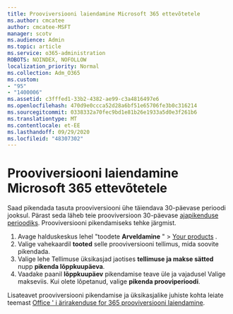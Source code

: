 ```yaml
---
title: Prooviversiooni laiendamine Microsoft 365 ettevõtetele
ms.author: cmcatee
author: cmcatee-MSFT
manager: scotv
ms.audience: Admin
ms.topic: article
ms.service: o365-administration
ROBOTS: NOINDEX, NOFOLLOW
localization_priority: Normal
ms.collection: Adm_O365
ms.custom:
- "95"
- "1400006"
ms.assetid: c3fffed1-33b2-4382-ae99-c3a4816497e6
ms.openlocfilehash: 470d9e0ccca52d28a6bf51e65706fe3b0c316214
ms.sourcegitcommit: 0338332a70fec9bd1e81b26e1933a5d0e3f261b6
ms.translationtype: MT
ms.contentlocale: et-EE
ms.lasthandoff: 09/29/2020
ms.locfileid: "48307302"
---
```

# <a name="extend-your-trial-for-microsoft-365-for-business"></a>Prooviversiooni laiendamine Microsoft 365 ettevõtetele

Saad pikendada tasuta prooviversiooni ühe täiendava 30-päevase perioodi jooksul. Pärast seda läheb teie prooviversioon 30-päevase [ajapikenduse perioodiks](https://docs.microsoft.com/alchemyinsights/grace-period-for-microsoft-365-free-trial). Prooviversiooni pikendamiseks tehke järgmist.
  
1. Avage halduskeskus lehel "toodete **Arveldamine** " \> [Your products](https://go.microsoft.com/fwlink/p/?linkid=842054) .
2. Valige vahekaardil **tooted** selle prooviversiooni tellimus, mida soovite pikendada.
3. Valige lehe Tellimuse üksikasjad jaotises **tellimuse ja makse sätted** nupp **pikenda lõppkuupäeva**.
4. Vaadake paanil **lõppkuupäev** pikendamise teave üle ja vajadusel Valige makseviis. Kui olete lõpetanud, valige **pikenda prooviperioodi**.

Lisateavet prooviversiooni pikendamise ja üksikasjalike juhiste kohta leiate teemast [Office ' i ärirakenduse for 365 prooviversiooni laiendamine](https://docs.microsoft.com/microsoft-365/commerce/extend-your-trial).